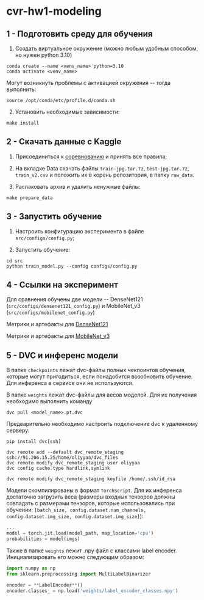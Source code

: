 # cvr-hw1-modeling 


## 1 - Подготовить среду для обучения

1. Создать виртуальное окружение (можно любым удобным способом, но нужен python 3.10)

```shell
conda create --name <venv_name> python=3.10
conda activate <venv_name>
```

Могут возникнуть проблемы с активацией окружения -- тогда выполнить:

```shell
source /opt/conda/etc/profile.d/conda.sh
```

2. Установить необходимые зависимости: 

```shell
make install
```

## 2 - Скачать данные с Kaggle

1. Присоединиться к [соревнованию](https://www.kaggle.com/competitions/planet-understanding-the-amazon-from-space/overview) 
и принять все правила;


2. На вкладке Data скачать файлы `train-jpg.tar.7z`, `test-jpg.tar.7z`, `train_v2.csv` и положить их в корень репозитория,
в папку `raw_data`.


4. Распаковать архив и удалить ненужные файлы:

```shell
make prepare_data
```


## 3 - Запустить обучение

1. Настроить конфигурацию эксперимента в файле `src/configs/config.py`;


2. Запустить обучение:

```shell
cd src
python train_model.py --config configs/config.py
```



## 4 - Ссылки на эксперимент

Для сравнения обучены две модели -- DenseNet121 (`src/configs/densenet121_config.py`) и 
MobileNet_v3 (`src/configs/mobilenet_config.py`)

Метрики и артефакты для [DenseNet121](https://app.clear.ml/projects/be78acda989c46ea965eab2c46b0e170/experiments/58a688c06e414d479c3efacc592cff31/output/execution)

Метрики и артефакты для [MobileNet_v3](https://app.clear.ml/projects/be78acda989c46ea965eab2c46b0e170/experiments/e60ede3ea8c441aaa6dd84902a96fd1f/output/execution)



## 5 - DVC и инференс модели

В папке `checkpoints` лежат dvc-файлы полных чекпоинтов обучения, которые могут пригодиться, если понадобится
возобновить обучение. Для инференса в сервисе они не используются.

В папке `weights` лежат dvc-файлы для весов моделей. Для их получения необходимо выполнить команду

```shell
dvc pull <model_name>.pt.dvc
```

Предварительно необходимо настроить подключение dvc к удаленному серверу:

```shell
pip install dvc[ssh]

dvc remote add --default dvc_remote_staging ssh://91.206.15.25/home/oliyyaa/dvc_files
dvc remote modify dvc_remote_staging user oliyyaa
dvc config cache.type hardlink,symlink

dvc remote modify dvc_remote_staging keyfile /home/.ssh/id_rsa
```

Модели скомпилированы в формат `TorchScript`. Для их инференса достаточно загрузить веса (размеры входных тензоров должны
совпадать с размерами тензоров, которые использовались при обучении:
`[batch_size, config.dataset.num_channels, config.dataset.img_size, config.dataset.img_size]`):

```python
...
model = torch.jit.load(model_path, map_location='cpu')
probabilities = model(imgs)
```

Также в папке `weights` лежит .npy файл с классами label encoder. Инициализировать его можно следующим образом:

```python
import numpy as np
from sklearn.preprocessing import MultiLabelBinarizer

encoder = **LabelEncoder**()
encoder.classes_ = np.load('weights/label_encoder_classes.npy')
```